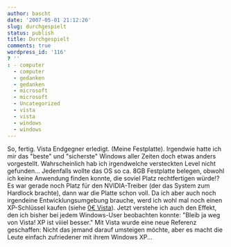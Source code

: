 ```yaml
---
author: bascht
date: '2007-05-01 21:12:26'
slug: durchgespielt
status: publish
title: Durchgespielt
comments: true
wordpress_id: '116'
? ''
: - computer
  - computer
  - gedanken
  - gedanken
  - microsoft
  - microsoft
  - Uncategorized
  - vista
  - vista
  - windows
  - windows
---
```


So, fertig. Vista Endgegner erledigt. (Meine Festplatte). Irgendwie
hatte ich mir das "beste" und "sicherste" Windows aller Zeiten doch
etwas anders vorgestellt. Wahrscheinlich hab ich irgendwelche
versteckten Level nicht gefunden... Jedenfalls wollte das OS so ca.
8GB Festplatte belegen, obwohl ich keine Anwendung finden konnte,
die soviel Platz rechtfertigen würde!? Es war gerade noch Platz für
den NVIDIA-Treiber (der das System zum Hardlock brachte), dann war
die Platte schon voll. Da ich aber auch noch irgendeine
Entwicklungsumgebung brauche, werd ich wohl mal noch einen
XP-Schlüssel kaufen (siehe
[0€ Vista](http://www.bascht.com/2007/04/27/0-euro-vista/)). Jetzt
verstehe ich auch den Effekt, den ich bisher bei jedem Windows-User
beobachten konnte: "Bleib ja weg von Vista! XP ist viiiel besser."
Mit Vista wurde eine neue Referenz geschaffen: Nicht das jemand
darauf umsteigen möchte, aber es macht die Leute einfach
zufriedener mit ihrem Windows XP...


